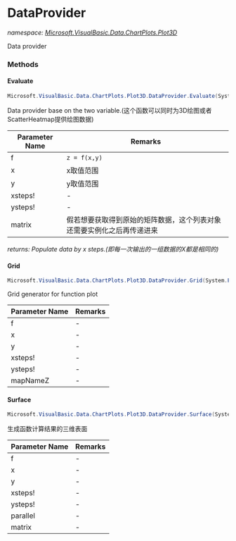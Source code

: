 ﻿# DataProvider
_namespace: [Microsoft.VisualBasic.Data.ChartPlots.Plot3D](./index.md)_

Data provider



### Methods

#### Evaluate
```csharp
Microsoft.VisualBasic.Data.ChartPlots.Plot3D.DataProvider.Evaluate(System.Func{System.Double,System.Double,System.Double},Microsoft.VisualBasic.ComponentModel.Ranges.DoubleRange,Microsoft.VisualBasic.ComponentModel.Ranges.DoubleRange,System.Single,System.Single,System.Boolean,Microsoft.VisualBasic.Language.List{Microsoft.VisualBasic.Data.csv.DocumentStream.DataSet})
```
Data provider base on the two variable.(这个函数可以同时为3D绘图或者ScatterHeatmap提供绘图数据)

|Parameter Name|Remarks|
|--------------|-------|
|f|``z = f(x,y)``|
|x|x取值范围|
|y|y取值范围|
|xsteps!|-|
|ysteps!|-|
|matrix|假若想要获取得到原始的矩阵数据，这个列表对象还需要实例化之后再传递进来|


_returns: Populate data by x steps.(即每一次输出的一组数据的X都是相同的)_

#### Grid
```csharp
Microsoft.VisualBasic.Data.ChartPlots.Plot3D.DataProvider.Grid(System.Func{System.Double,System.Double,System.Double},Microsoft.VisualBasic.ComponentModel.Ranges.DoubleRange,Microsoft.VisualBasic.ComponentModel.Ranges.DoubleRange,System.String,System.Single,System.Single)
```
Grid generator for function plot

|Parameter Name|Remarks|
|--------------|-------|
|f|-|
|x|-|
|y|-|
|xsteps!|-|
|ysteps!|-|
|mapNameZ|-|


#### Surface
```csharp
Microsoft.VisualBasic.Data.ChartPlots.Plot3D.DataProvider.Surface(System.Func{System.Double,System.Double,System.},Microsoft.VisualBasic.ComponentModel.Ranges.DoubleRange,Microsoft.VisualBasic.ComponentModel.Ranges.DoubleRange,System.Single,System.Single,System.Boolean,Microsoft.VisualBasic.Language.List{Microsoft.VisualBasic.Data.csv.DocumentStream.EntityObject})
```
生成函数计算结果的三维表面

|Parameter Name|Remarks|
|--------------|-------|
|f|-|
|x|-|
|y|-|
|xsteps!|-|
|ysteps!|-|
|parallel|-|
|matrix|-|



